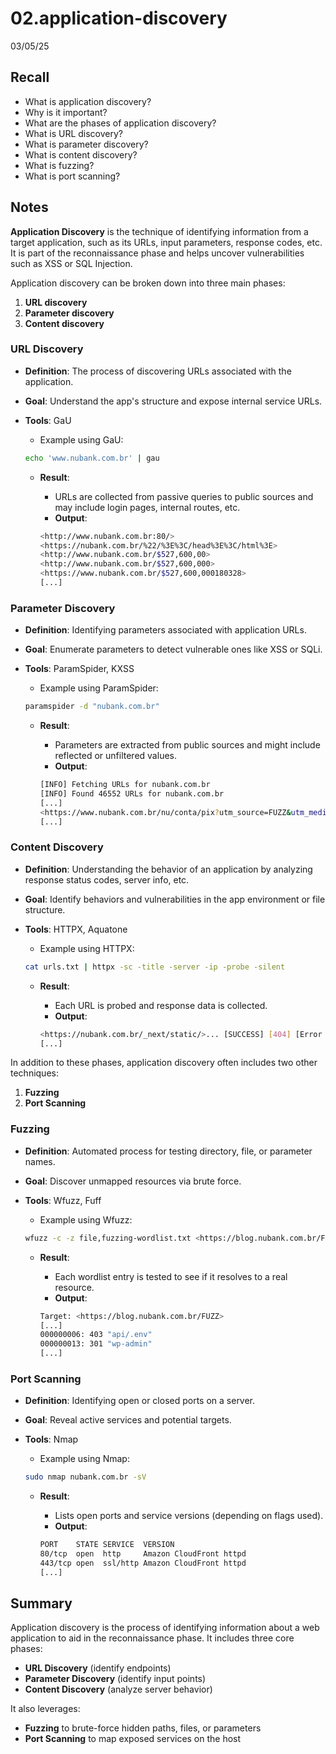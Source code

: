 # 02.application-discovery

03/05/25

## **Recall**

- What is application discovery?
- Why is it important?
- What are the phases of application discovery?
- What is URL discovery?
- What is parameter discovery?
- What is content discovery?
- What is fuzzing?
- What is port scanning?

## **Notes**

**Application Discovery** is the technique of identifying information from a target application, such as its URLs, input parameters, response codes, etc. It is part of the reconnaissance phase and helps uncover vulnerabilities such as XSS or SQL Injection.

Application discovery can be broken down into three main phases:

1. **URL discovery**
2. **Parameter discovery**
3. **Content discovery**

### **URL Discovery**

- **Definition**: The process of discovering URLs associated with the application.
- **Goal**: Understand the app's structure and expose internal service URLs.
- **Tools**: GaU
    - Example using GaU:
    
    ```bash
    echo 'www.nubank.com.br' | gau
    ```
    
    - **Result**:
        - URLs are collected from passive queries to public sources and may include login pages, internal routes, etc.
        - **Output**:
        
        ```bash
        <http://www.nubank.com.br:80/>
        <https://nubank.com.br/%22/%3E%3C/head%3E%3C/html%3E>
        <http://www.nubank.com.br/$527,600,00>
        <http://www.nubank.com.br/$527,600,000>
        <https://www.nubank.com.br/$527,600,000180328>
        [...]
        ```
        

### **Parameter Discovery**

- **Definition**: Identifying parameters associated with application URLs.
- **Goal**: Enumerate parameters to detect vulnerable ones like XSS or SQLi.
- **Tools**: ParamSpider, KXSS
    - Example using ParamSpider:
    
    ```bash
    paramspider -d "nubank.com.br"
    ```
    
    - **Result**:
        - Parameters are extracted from public sources and might include reflected or unfiltered values.
        - **Output**:
        
        ```bash
        [INFO] Fetching URLs for nubank.com.br
        [INFO] Found 46552 URLs for nubank.com.br
        [...]
        <https://www.nubank.com.br/nu/conta/pix?utm_source=FUZZ&utm_medium=FUZZ>
        [...]
        ```
        

### **Content Discovery**

- **Definition**: Understanding the behavior of an application by analyzing response status codes, server info, etc.
- **Goal**: Identify behaviors and vulnerabilities in the app environment or file structure.
- **Tools**: HTTPX, Aquatone
    - Example using HTTPX:
    
    ```bash
    cat urls.txt | httpx -sc -title -server -ip -probe -silent
    ```
    
    - **Result**:
        - Each URL is probed and response data is collected.
        - **Output**:
        
        ```bash
        <https://nubank.com.br/_next/static/>... [SUCCESS] [404] [Error Page | Nubank] [istio-envoy] [IP]
        [...]
        ```
        

In addition to these phases, application discovery often includes two other techniques:

1. **Fuzzing**
2. **Port Scanning**

### **Fuzzing**

- **Definition**: Automated process for testing directory, file, or parameter names.
- **Goal**: Discover unmapped resources via brute force.
- **Tools**: Wfuzz, Fuff
    - Example using Wfuzz:
    
    ```bash
    wfuzz -c -z file,fuzzing-wordlist.txt <https://blog.nubank.com.br/FUZZ>
    ```
    
    - **Result**:
        - Each wordlist entry is tested to see if it resolves to a real resource.
        - **Output**:
        
        ```bash
        Target: <https://blog.nubank.com.br/FUZZ>
        [...]
        000000006: 403 "api/.env"
        000000013: 301 "wp-admin"
        [...]
        ```
        

### **Port Scanning**

- **Definition**: Identifying open or closed ports on a server.
- **Goal**: Reveal active services and potential targets.
- **Tools**: Nmap
    - Example using Nmap:
    
    ```bash
    sudo nmap nubank.com.br -sV
    ```
    
    - **Result**:
        - Lists open ports and service versions (depending on flags used).
        - **Output**:
        
        ```bash
        PORT    STATE SERVICE  VERSION
        80/tcp  open  http     Amazon CloudFront httpd
        443/tcp open  ssl/http Amazon CloudFront httpd
        [...]
        ```
        

## **Summary**

Application discovery is the process of identifying information about a web application to aid in the reconnaissance phase. It includes three core phases:

- **URL Discovery** (identify endpoints)
- **Parameter Discovery** (identify input points)
- **Content Discovery** (analyze server behavior)

It also leverages:

- **Fuzzing** to brute-force hidden paths, files, or parameters
- **Port Scanning** to map exposed services on the host